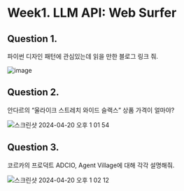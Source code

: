 # Week1. LLM API: Web Surfer

## Question 1. 
파이썬 디자인 패턴에 관심있는데 읽을 만한 블로그 링크 줘.

![image](https://github.com/aahspringaa4/AGENT-study/assets/77616769/1bf1e0c2-fbe5-44cc-9449-45181b75f7e4)

## Question 2.
안다르의 “울라이크 스트레치 와이드 슬랙스” 상품 가격이 얼마야?

![스크린샷 2024-04-20 오후 1 01 54](https://github.com/aahspringaa4/AGENT-study/assets/77616769/4cb54814-5699-4ad1-8e1b-33c59a253476)

## Question 3.
코르카의 프로덕트 ADCIO, Agent Village에 대해 각각 설명해줘.

![스크린샷 2024-04-20 오후 1 02 12](https://github.com/aahspringaa4/AGENT-study/assets/77616769/d40df392-d34f-41cb-a5d8-16d3b026d014)
